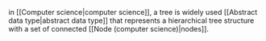 in [[Computer science|computer science]], a tree is widely used [[Abstract data type|abstract data type]] that represents a hierarchical tree structure with a set of connected [[Node (computer science)|nodes]].